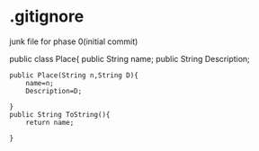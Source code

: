 # .gitignore
junk file for phase 0(initial commit)

public class Place{
    public String name;
    public String Description;
    
    public Place(String n,String D){
        name=n;
        Description=D;
        
    }
    public String ToString(){
        return name;
        
    }
